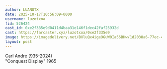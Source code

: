 ```yaml
---
author: LUANOTX
date: 2025-10-17T10:56:09+0000
username: luzotxoa
fid: 526424
cast_id: 0xe2f335e9d0411d4baa31e146f1dec42faf23932d
cast: https://farcaster.xyz/luzotxoa/0xe2f335e9
image: https://imagedelivery.net/BXluQx4ige9GuW0Ia56BHw/1d2038a6-77ec-4ddf-1b26-fc36d0a66300/original
layout: post
---
```

Carl Andre (935-2024)  
"Conquest Display"  1965  

<img src='https://imagedelivery.net/BXluQx4ige9GuW0Ia56BHw/1d2038a6-77ec-4ddf-1b26-fc36d0a66300/original' alt='' referrerpolicy='no-referrer'/>